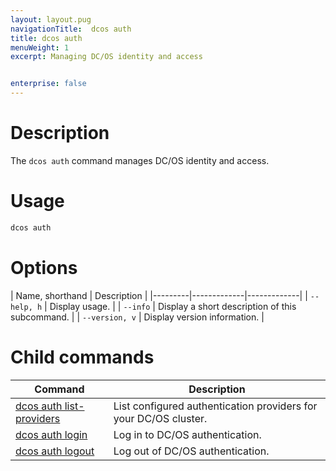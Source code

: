 ```yaml
---
layout: layout.pug
navigationTitle:  dcos auth
title: dcos auth
menuWeight: 1
excerpt: Managing DC/OS identity and access


enterprise: false
---
```


# Description
The `dcos auth` command manages DC/OS identity and access.

# Usage

```bash
dcos auth
```

# Options

| Name, shorthand | Description |
|---------|-------------|-------------|
| `--help, h`   | Display usage. |
| `--info`   |  Display a short description of this subcommand. |
| `--version, v`   | Display version information. |

# Child commands

| Command | Description |
|---------|-------------|
|[dcos auth list-providers](/1.12/cli/command-reference/dcos-auth/dcos-auth-list-providers/) | List configured authentication providers for your DC/OS cluster. |
| [dcos auth login](/1.12/cli/command-reference/dcos-auth/dcos-auth-login/)   |   Log in to DC/OS authentication.  |
| [dcos auth logout](/1.12/cli/command-reference/dcos-auth/dcos-auth-logout/)   |  Log out of DC/OS authentication.  |
